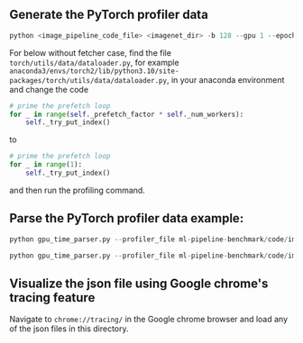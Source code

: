 ## Generate the PyTorch profiler data


```python
python <image_pipeline_code_file> <imagenet_dir> -b 128 --gpu 1 --epochs 1 --val-loop 0 --profile --profile-log-prefix <profile_log_prefix>
```

For below without fetcher case, find the file `torch/utils/data/dataloader.py`, for example `anaconda3/envs/torch2/lib/python3.10/site-packages/torch/utils/data/dataloader.py`, in your anaconda environment and change the code

```python
# prime the prefetch loop
for _ in range(self._prefetch_factor * self._num_workers):
    self._try_put_index()
```

to

```python
# prime the prefetch loop
for _ in range(1):
    self._try_put_index()
```

and then run the profiling command.

## Parse the PyTorch profiler data example:

```python
python gpu_time_parser.py --profiler_file ml-pipeline-benchmark/code/image_classification/analysis/sample_pytorch_profiler_json_data/withfetcher.json
```

```python
python gpu_time_parser.py --profiler_file ml-pipeline-benchmark/code/image_classification/analysis/sample_pytorch_profiler_json_data/withoutfetcher.json
```

## Visualize the json file using Google chrome's tracing feature

Navigate to `chrome://tracing/` in the Google chrome browser and load any of the json files in this directory.